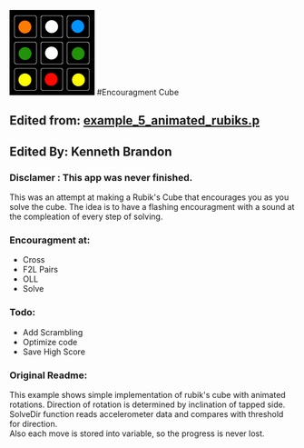 ![Encouragment Cube](images/Rubiks-150x150.png)
#Encouragment Cube
## Edited from: [example_5_animated_rubiks.p](http://www.futurocube.com/sdk/)
## Edited By: Kenneth Brandon  

### Disclamer : This app was never finished.

This was an attempt at making a Rubik's Cube that encourages you as you solve the cube.  The idea is to have a flashing encouragment with a sound at the compleation of every step of solving.

### Encouragment at:
* Cross
* F2L Pairs
* OLL
* Solve

### Todo:
* Add Scrambling
* Optimize code
* Save High Score

### Original Readme:
This example shows simple implementation of rubik's cube with animated rotations.
Direction of rotation is determined by inclination of tapped side. SolveDir function
reads accelerometer data and compares with threshold for direction.  
Also each move is stored into variable, so the progress is never lost.   
